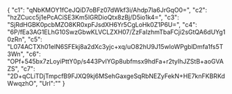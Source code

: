 {
  "c1": "qNbKMOY1fCeJQiD7oBFz07dWkf3i/Ahdp7la6JrGqO0=",
  "c2": "hzZCucc5j1ePcACiSE3Km5lGRDioQtx8zBj/D5io1k4=",
  "c3": "SjRdHGBK0pcbMZO8KR0xpFJsdXH6Yr5CgLoHk0Z1P6U=",
  "c4": "6P/fEa3AG1ELhG10SwzGbwKLVCLZXH07/ZzFaIzhmTbaFCji2sGtQA6dUYg10zRn",
  "c5": "L074ACTXh01elN6SFEkj8a2dXc3yjc+xq/uO82hU9J15wloWPgblDmfa1fs5T3Wn",
  "c6": "OPf+545bx7zLoyiPttY0p/s443PvIYGp8ubfmsx9hdFa+r2tyIhJZStB+aoGVAZS",
  "c7": "2D+qCLiTDjTmpcfB9FJXQ9kj6MSehGaxgeSqRbNEZyFekN+HE7knFKBRKdWwqzhO",
  "Url":""
}
